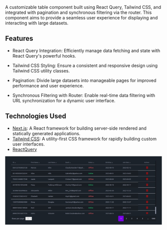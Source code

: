 A customizable table component built using React Query, Tailwind CSS, and integrated with pagination and synchronous filtering via the router. This component aims to provide a seamless user experience for displaying and interacting with large datasets.

## Features

- React Query Integration: Efficiently manage data fetching and state with React Query's powerful hooks.

- Tailwind CSS Styling: Ensure a consistent and responsive design using Tailwind CSS utility classes.

- Pagination: Divide large datasets into manageable pages for improved performance and user experience.

- Synchronous Filtering with Router: Enable real-time data filtering with URL synchronization for a dynamic user interface.

## Technologies Used

- [Next.js](https://nextjs.org/): A React framework for building server-side rendered and statically generated applications.
- [Tailwind CSS](https://tailwindcss.com/): A utility-first CSS framework for rapidly building custom user interfaces.
- [ReactQuery](https://tanstack.com/query)

<img width="1552" alt="Table" src="/public/table.jpeg">
